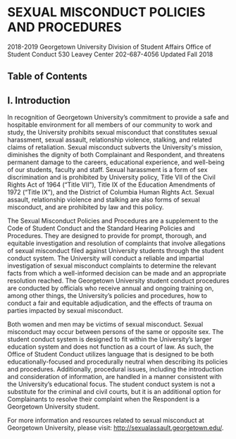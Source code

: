 # SEXUAL MISCONDUCT POLICIES AND PROCEDURES
2018-2019
Georgetown University 
Division of Student Affairs 
Office of Student Conduct 
530 Leavey Center 
202-687-4056 
Updated Fall 2018

## Table of Contents

## I. Introduction

In recognition of Georgetown University’s commitment to provide a safe and hospitable environment for all members of our community to work and study, the University prohibits sexual misconduct that constitutes sexual harassment, sexual assault, relationship violence, stalking, and related claims of retaliation. Sexual misconduct subverts the University's mission, diminishes the dignity of both Complainant and Respondent, and threatens permanent damage to the careers, educational experience, and well-being of our students, faculty and staff.
Sexual harassment is a form of sex discrimination and is prohibited by University policy, Title VII of the Civil Rights Act of 1964 (“Title VII”), Title IX of the Education Amendments of 1972 (“Title IX”), and the District of Columbia Human Rights Act. Sexual assault, relationship violence and stalking are also forms of sexual misconduct, and are prohibited by law and this policy.

The Sexual Misconduct Policies and Procedures are a supplement to the Code of Student Conduct and the Standard Hearing Policies and Procedures. They are designed to provide for prompt, thorough, and equitable investigation and resolution of complaints that involve allegations of sexual misconduct filed against University students through the student conduct system. The University will conduct a reliable and impartial investigation of sexual misconduct complaints to determine the relevant facts from which a well-informed decision can be made and an appropriate resolution reached. The Georgetown University student conduct procedures are conducted by officials who receive annual and ongoing training on, among other things, the University’s policies and procedures, how to conduct a fair and equitable adjudication, and the effects of trauma on parties impacted by sexual misconduct.

Both women and men may be victims of sexual misconduct. Sexual misconduct may occur between persons of the same or opposite sex.
The student conduct system is designed to fit within the University’s larger education system and does not function as a court of law. As such, the Office of Student Conduct utilizes language that is designed to be both educationally-focused and procedurally neutral when describing its policies and procedures. Additionally, procedural issues, including the introduction and consideration of information, are handled in a manner consistent with the University’s educational focus. The student conduct system is not a substitute for the criminal and civil courts, but it is an additional option for Complainants to resolve their complaint when the Respondent is a Georgetown University student.

For more information and resources related to sexual misconduct at Georgetown University, please visit: http://sexualassault.georgetown.edu/.
